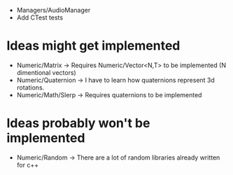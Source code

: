 + Managers/AudioManager
+ Add CTest tests

# Ideas might get implemented
+ Numeric/Matrix -> Requires Numeric/Vector\<N,T\> to be implemented (N dimentional vectors)
+ Numeric/Quaternion -> I have to learn how quaternions represent 3d rotations.
+ Numeric/Math/Slerp -> Requires quaternions to be implemented

# Ideas probably won't be implemented
+ Numeric/Random -> There are a lot of random libraries already written for c++ 

